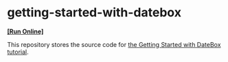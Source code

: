 # getting-started-with-datebox
<!-- run online -->
**[[Run Online]](https://codecentral.devexpress.com/276858638/)**
<!-- run online end -->

This repository stores the source code for [the Getting Started with DateBox tutorial](https://js.devexpress.com/Documentation/Guide/Widgets/DateBox/Getting_Started_with_DateBox/).
